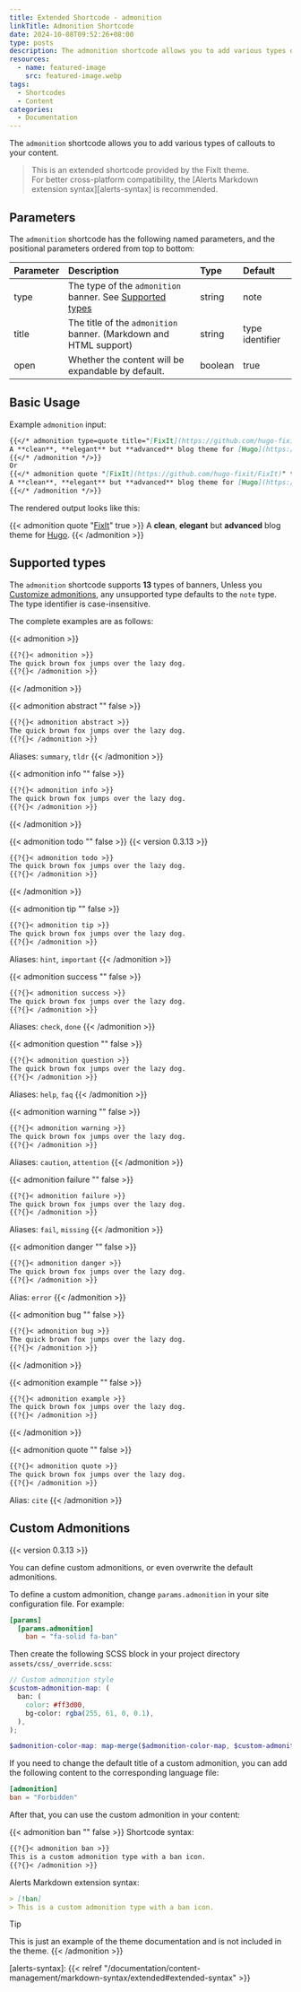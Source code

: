 ```yaml
---
title: Extended Shortcode - admonition
linkTitle: Admonition Shortcode
date: 2024-10-08T09:52:26+08:00
type: posts
description: The admonition shortcode allows you to add various types of callouts to your content.
resources:
  - name: featured-image
    src: featured-image.webp
tags:
  - Shortcodes
  - Content
categories:
  - Documentation
---
```


The `admonition` shortcode allows you to add various types of callouts to your content.

<!--more-->

> This is an extended shortcode provided by the FixIt theme.\
> For better cross-platform compatibility, the [Alerts Markdown extension syntax][alerts-syntax] is recommended.

## Parameters

The `admonition` shortcode has the following named parameters, and the positional parameters ordered from top to bottom:

| Parameter | Description                                                                  | Type    | Default         |
| :-------- | :--------------------------------------------------------------------------- | :------ | :-------------- |
| type      | The type of the `admonition` banner. See [Supported types](#supported-types) | string  | note            |
| title     | The title of the `admonition` banner. (Markdown and HTML support)            | string  | type identifier |
| open      | Whether the content will be expandable by default.                           | boolean | true            |

## Basic Usage

Example `admonition` input:

```markdown
{{</* admonition type=quote title="[FixIt](https://github.com/hugo-fixit/FixIt)" open=true */>}}
A **clean**, **elegant** but **advanced** blog theme for [Hugo](https://gohugo.io/).
{{</* /admonition */>}}
Or
{{</* admonition quote "[FixIt](https://github.com/hugo-fixit/FixIt)" true */>}}
A **clean**, **elegant** but **advanced** blog theme for [Hugo](https://gohugo.io/).
{{</* /admonition */>}}
```

The rendered output looks like this:

{{< admonition quote "[FixIt](https://github.com/hugo-fixit/FixIt)" true >}}
A **clean**, **elegant** but **advanced** blog theme for [Hugo](https://gohugo.io/).
{{< /admonition >}}

## Supported types

The `admonition` shortcode supports **13** types of banners, Unless you [Customize admonitions](#custom-admonitions), any unsupported type defaults to the `note` type. The type identifier is case-insensitive.

The complete examples are as follows:

{{< admonition >}}

```markdown {.no-header, linenos=false}
{{?{}< admonition >}}
The quick brown fox jumps over the lazy dog.
{{?{}< /admonition >}}
```

{{< /admonition >}}

{{< admonition abstract "" false >}}

```markdown {.no-header, linenos=false}
{{?{}< admonition abstract >}}
The quick brown fox jumps over the lazy dog.
{{?{}< /admonition >}}
```

Aliases: `summary`, `tldr`
{{< /admonition >}}

{{< admonition info "" false >}}

```markdown {.no-header, linenos=false}
{{?{}< admonition info >}}
The quick brown fox jumps over the lazy dog.
{{?{}< /admonition >}}
```

{{< /admonition >}}

{{< admonition todo "" false >}}
{{< version 0.3.13 >}}

```markdown {.no-header, linenos=false}
{{?{}< admonition todo >}}
The quick brown fox jumps over the lazy dog.
{{?{}< /admonition >}}
```

{{< /admonition >}}

{{< admonition tip "" false >}}

```markdown {.no-header, linenos=false}
{{?{}< admonition tip >}}
The quick brown fox jumps over the lazy dog.
{{?{}< /admonition >}}
```

Aliases: `hint`, `important`
{{< /admonition >}}

{{< admonition success "" false >}}

```markdown {.no-header, linenos=false}
{{?{}< admonition success >}}
The quick brown fox jumps over the lazy dog.
{{?{}< /admonition >}}
```

Aliases: `check`, `done`
{{< /admonition >}}

{{< admonition question "" false >}}

```markdown {.no-header, linenos=false}
{{?{}< admonition question >}}
The quick brown fox jumps over the lazy dog.
{{?{}< /admonition >}}
```

Aliases: `help`, `faq`
{{< /admonition >}}

{{< admonition warning "" false >}}

```markdown {.no-header, linenos=false}
{{?{}< admonition warning >}}
The quick brown fox jumps over the lazy dog.
{{?{}< /admonition >}}
```

Aliases: `caution`, `attention`
{{< /admonition >}}

{{< admonition failure "" false >}}

```markdown {.no-header, linenos=false}
{{?{}< admonition failure >}}
The quick brown fox jumps over the lazy dog.
{{?{}< /admonition >}}
```

Aliases: `fail`, `missing`
{{< /admonition >}}

{{< admonition danger "" false >}}

```markdown {.no-header, linenos=false}
{{?{}< admonition danger >}}
The quick brown fox jumps over the lazy dog.
{{?{}< /admonition >}}
```

Alias: `error`
{{< /admonition >}}

{{< admonition bug "" false >}}

```markdown {.no-header, linenos=false}
{{?{}< admonition bug >}}
The quick brown fox jumps over the lazy dog.
{{?{}< /admonition >}}
```

{{< /admonition >}}

{{< admonition example "" false >}}

```markdown {.no-header, linenos=false}
{{?{}< admonition example >}}
The quick brown fox jumps over the lazy dog.
{{?{}< /admonition >}}
```

{{< /admonition >}}

{{< admonition quote "" false >}}

```markdown {.no-header, linenos=false}
{{?{}< admonition quote >}}
The quick brown fox jumps over the lazy dog.
{{?{}< /admonition >}}
```

Alias: `cite`
{{< /admonition >}}

## Custom Admonitions

{{< version 0.3.13 >}}

You can define custom admonitions, or even overwrite the default admonitions.

To define a custom admonition, change `params.admonition` in your site configuration file. For example:

```toml
[params]
  [params.admonition]
    ban = "fa-solid fa-ban"
```

Then create the following SCSS block in your project directory `assets/css/_override.scss`:

```scss {title="_override.scss"}
// Custom admonition style
$custom-admonition-map: (
  ban: (
    color: #ff3d00,
    bg-color: rgba(255, 61, 0, 0.1),
  ),
);

$admonition-color-map: map-merge($admonition-color-map, $custom-admonition-map);
```

If you need to change the default title of a custom admonition, you can add the following content to the corresponding language file:

```toml
[admonition]
ban = "Forbidden"
```

After that, you can use the custom admonition in your content:

{{< admonition ban "" false >}}
Shortcode syntax:

```markdown {.no-header, linenos=false}
{{?{}< admonition ban >}}
This is a custom admonition type with a ban icon.
{{?{}< /admonition >}}
```

Alerts Markdown extension syntax:

```markdown {.no-header, linenos=false}
> [!ban]
> This is a custom admonition type with a ban icon.
```

> [!TIP]
> This is just an example of the theme documentation and is not included in the theme.
{{< /admonition >}}

<!-- link reference definition -->
<!-- markdownlint-disable-file reference-links-images -->
[alerts-syntax]: {{< relref "/documentation/content-management/markdown-syntax/extended#extended-syntax" >}}
